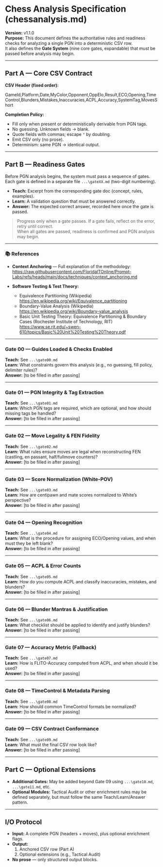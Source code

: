 # Chess Analysis Specification (chessanalysis.md)

**Version:** v1.1.0  
**Purpose:** This document defines the authoritative rules and readiness checks for analyzing a single PGN into a deterministic CSV row.  
It also defines the **Gate System** (nine core gates, expandable) that must be passed before analysis may begin.

---

## Part A — Core CSV Contract

**CSV Header (fixed order):**

GameId,Platform,Date,MyColor,Opponent,OppElo,Result,ECO,Opening,TimeControl,Blunders,Mistakes,Inaccuracies,ACPL,Accuracy,SystemTag,MovesShort

**Completion Policy:**
- Fill only when present or deterministically derivable from PGN tags.  
- No guessing. Unknown fields → blank.  
- Quote fields with commas; escape `"` by doubling.  
- Emit CSV only (no prose).  
- Determinism: same PGN → identical output.  

---

## Part B — Readiness Gates

Before PGN analysis begins, the system must pass a sequence of gates.  
Each gate is defined in a separate file `...\gateXX.md` (two-digit numbering).  

- **Teach:** Excerpt from the corresponding gate doc (concept, rules, examples).  
- **Learn:** A validation question that must be answered correctly.  
- **Answer:** The expected correct answer, recorded here once the gate is passed.  

> Progress only when a gate passes. If a gate fails, reflect on the error, retry until correct.  
> When all gates are passed, readiness is confirmed and PGN analysis may begin.

---

### 📚 References
- **Context Anchoring** — Full explanation of the methodology:  
  https://raw.githubusercontent.com/FloridaITOnline/Prompt-Labs/refs/heads/main/docs/techniques/context_anchoring.md  

- **Software Testing & Test Theory:**  
  - Equivalence Partitioning (Wikipedia)  
    https://en.wikipedia.org/wiki/Equivalence_partitioning  
  - Boundary-Value Analysis (Wikipedia)  
    https://en.wikipedia.org/wiki/Boundary-value_analysis  
  - Basic Unit Testing Theory: Equivalence Partitioning & Boundary Cases (Rochester Institute of Technology, RIT)  
    https://www.se.rit.edu/~swen-610/topics/Basic%20Unit%20Testing%20Theory.pdf  

---

### Gate 00 — Guides Loaded & Checks Enabled
**Teach:** See `...\gate00.md`  
**Learn:** What constraints govern this analysis (e.g., no guessing, fill policy, delimiter rules)?  
**Answer:** [to be filled in after passing]  

---

### Gate 01 — PGN Integrity & Tag Extraction
**Teach:** See `...\gate01.md`  
**Learn:** Which PGN tags are required, which are optional, and how should missing tags be handled?  
**Answer:** [to be filled in after passing]  

---

### Gate 02 — Move Legality & FEN Fidelity
**Teach:** See `...\gate02.md`  
**Learn:** What rules ensure moves are legal when reconstructing FEN (castling, en passant, half/fullmove counters)?  
**Answer:** [to be filled in after passing]  

---

### Gate 03 — Score Normalization (White-POV)
**Teach:** See `...\gate03.md`  
**Learn:** How are centipawn and mate scores normalized to White’s perspective?  
**Answer:** [to be filled in after passing]  

---

### Gate 04 — Opening Recognition
**Teach:** See `...\gate04.md`  
**Learn:** What is the procedure for assigning ECO/Opening values, and when must they be left blank?  
**Answer:** [to be filled in after passing]  

---

### Gate 05 — ACPL & Error Counts
**Teach:** See `...\gate05.md`  
**Learn:** How do you compute ACPL and classify inaccuracies, mistakes, and blunders?  
**Answer:** [to be filled in after passing]  

---

### Gate 06 — Blunder Mantras & Justification
**Teach:** See `...\gate06.md`  
**Learn:** What checklist should be applied to identify and justify blunders?  
**Answer:** [to be filled in after passing]  

---

### Gate 07 — Accuracy Metric (Fallback)
**Teach:** See `...\gate07.md`  
**Learn:** How is FLITO-Accuracy computed from ACPL, and when should it be used?  
**Answer:** [to be filled in after passing]  

---

### Gate 08 — TimeControl & Metadata Parsing
**Teach:** See `...\gate08.md`  
**Learn:** How should common TimeControl formats be normalized?  
**Answer:** [to be filled in after passing]  

---

### Gate 09 — CSV Contract Conformance
**Teach:** See `...\gate09.md`  
**Learn:** What must the final CSV row look like?  
**Answer:** [to be filled in after passing]  

---

## Part C — Optional Extensions

- **Additional Gates:** May be added beyond Gate 09 using `...\gate10.md`, `...\gate11.md`, etc.  
- **Optional Modules:** Tactical Audit or other enrichment rules may be defined separately, but must follow the same Teach/Learn/Answer pattern.  

---

## I/O Protocol

- **Input:** A complete PGN (headers + moves), plus optional enrichment flags.  
- **Output:**  
  1. Anchored CSV row (Part A)  
  2. Optional extensions (e.g., Tactical Audit)  
- **No prose** — only structured output blocks.  
